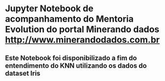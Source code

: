 # Jupyter Notebook de acompanhamento do Mentoria Evolution do portal Minerando dados http://www.minerandodados.com.br
## Este Notebook foi disponibilizado a fim do entendimento do KNN utilizando os dados do dataset Iris
